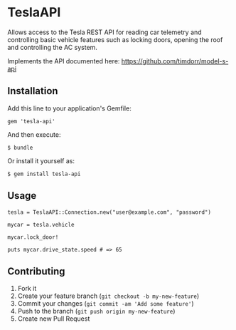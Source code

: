 # TeslaAPI

Allows access to the Tesla REST API for reading car telemetry and controlling basic
vehicle features such as locking doors, opening the roof and controlling the AC system.

Implements the API documented here: https://github.com/timdorr/model-s-api

## Installation

Add this line to your application's Gemfile:

    gem 'tesla-api'

And then execute:

    $ bundle

Or install it yourself as:

    $ gem install tesla-api

## Usage

    tesla = TeslaAPI::Connection.new("user@example.com", "password")

    mycar = tesla.vehicle

    mycar.lock_door!

    puts mycar.drive_state.speed # => 65

## Contributing

1. Fork it
2. Create your feature branch (`git checkout -b my-new-feature`)
3. Commit your changes (`git commit -am 'Add some feature'`)
4. Push to the branch (`git push origin my-new-feature`)
5. Create new Pull Request
